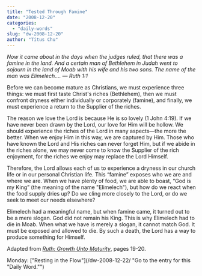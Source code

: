 ```yaml
---
title: "Tested Through Famine"
date: "2008-12-20"
categories: 
  - "daily-words"
slug: "dw-2008-12-20"
author: "Titus Chu"
---
```


_Now it came about in the days when the judges ruled, that there was a famine in the land. And a certain man of Bethlehem in Judah went to sojourn in the land of Moab with his wife and his two sons. The name of the man was Elimelech.... — Ruth 1:1_

Before we can become mature as Christians, we must experience three things: we must first taste Christ's riches (Bethlehem), then we must confront dryness either individually or corporately (famine), and finally, we must experience a return to the Supplier of the riches.

The reason we love the Lord is because He is so lovely (1 John 4:19). If we have never been drawn by the Lord, our love for Him will be hollow. We should experience the riches of the Lord in many aspects—the more the better. When we enjoy Him in this way, we are captured by Him. Those who have known the Lord and His riches can never forget Him, but if we abide in the riches alone, we may never come to know the Supplier of the rich enjoyment, for the riches we enjoy may replace the Lord Himself.

Therefore, the Lord allows each of us to experience a dryness in our church life or in our personal Christian life. This “famine” exposes who we are and where we are. When we have plenty of food, we are able to boast, “God is my King” (the meaning of the name "Elimelech"), but how do we react when the food supply dries up? Do we cling more closely to the Lord, or do we seek to meet our needs elsewhere?

Elimelech had a meaningful name, but when famine came, it turned out to be a mere slogan. God did not remain his King. This is why Elimelech had to die in Moab. When what we have is merely a slogan, it cannot match God. It must be exposed and allowed to die. By such a death, the Lord has a way to produce something for Himself.

Adapted from _[Ruth: Growth Unto Maturity](/book-ruth/ "Go to the entry for this book.")_, pages 19-20.

Monday: ["Resting in the Flow"](/dw-2008-12-22/ "Go to the entry for this "Daily Word."")
